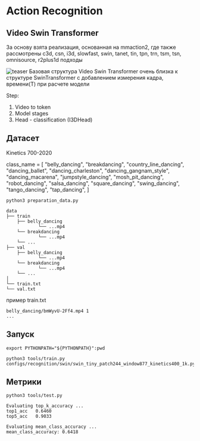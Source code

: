 # Action Recognition


## Video Swin Transformer
За основу взята реализация, основанная на mmaction2, где также рассмотрены c3d, csn, i3d, slowfast, swin, tanet, tin, tpn, trn, tsm, tsn, omnisource, r2plus1d подходы

![teaser](https://github.com/SwinTransformer/Video-Swin-Transformer/blob/master/figures/teaser.png)
Базовая структура Video Swin Transformer очень близка к структуре SwinTransformer с добавлением измерения кадра, времени(T) при расчете модели

Step:

1. Video to token
2. Model stages 
3. Head - classification (I3DHead)

## Датасет
Kinetics 700-2020

class_name = [
    "belly_dancing",
    "breakdancing",
    "country_line_dancing",
    "dancing_ballet",
    "dancing_charleston",
    "dancing_gangnam_style",
    "dancing_macarena",
    "jumpstyle_dancing",
    "mosh_pit_dancing",
    "robot_dancing",
    "salsa_dancing",
    "square_dancing",
    "swing_dancing",
    "tango_dancing",
    "tap_dancing",
]

```
python3 preparation_data.py
```

```
data
├── train
    ├── belly_dancing
            └── ...mp4
    └── breakdancing
            └── ...mp4
    └── ...
├── val
    ├── belly_dancing
            └── ...mp4
    └── breakdancing
            └── ...mp4
    └── ...
│ 
└── train.txt
└── val.txt
```
пример train.txt
```
belly_dancing/bmWyvU-2Ff4.mp4 1
...
```
## Запуск
```
export PYTHONPATH="${PYTHONPATH}":pwd
```
```
python3 tools/train.py configs/recognition/swin/swin_tiny_patch244_window877_kinetics400_1k.py
```

## Метрики
```
python3 tools/test.py
```
```
Evaluating top_k_accuracy ...
top1_acc   0.6460
top5_acc   0.9033

Evaluating mean_class_accuracy ...
mean_class_accuracy: 0.6418
```
